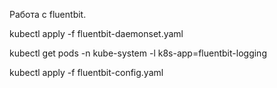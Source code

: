 Работа с fluentbit. 

kubectl apply -f fluentbit-daemonset.yaml

kubectl get pods -n kube-system -l k8s-app=fluentbit-logging

kubectl apply -f fluentbit-config.yaml

